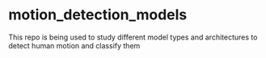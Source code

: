 # motion_detection_models
This repo is being used to study different model types and architectures to detect human motion and classify them
